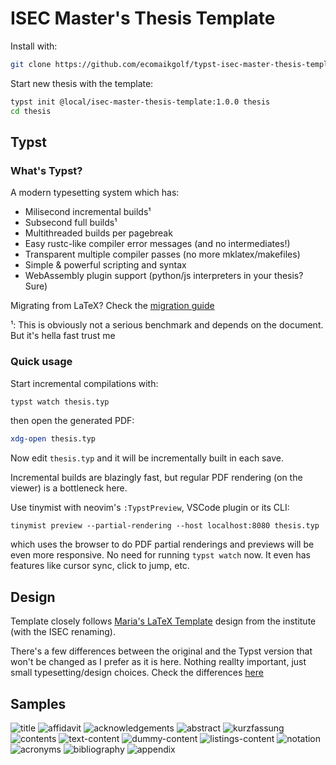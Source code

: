 # ISEC Master's Thesis Template

Install with:

```sh
git clone https://github.com/ecomaikgolf/typst-isec-master-thesis-template ~/.local/share/typst/packages/local/isec-master-thesis-template/
```

Start new thesis with the template:

```sh
typst init @local/isec-master-thesis-template:1.0.0 thesis
cd thesis
```

## Typst

### What's Typst?

A modern typesetting system which has:

- Milisecond incremental builds¹
- Subsecond full builds¹
- Multithreaded builds per pagebreak
- Easy rustc-like compiler error messages (and no intermediates!)
- Transparent multiple compiler passes (no more mklatex/makefiles)
- Simple & powerful scripting and syntax
- WebAssembly plugin support (python/js interpreters in your thesis? Sure)

Migrating from LaTeX? Check the [migration guide](https://typst.app/docs/guides/guide-for-latex-users/)

¹: This is obviously not a serious benchmark and depends on the document. But
   it's hella fast trust me

### Quick usage

Start incremental compilations with:

```sh
typst watch thesis.typ
```

then open the generated PDF:

```sh
xdg-open thesis.typ
```

Now edit `thesis.typ` and it will be incrementally built in each save.

Incremental builds are blazingly fast, but regular PDF rendering (on the
viewer) is a bottleneck here. 

Use tinymist with neovim's `:TypstPreview`, VSCode plugin or its CLI:

```
tinymist preview --partial-rendering --host localhost:8080 thesis.typ
```

which uses the browser to do PDF partial renderings and previews will be even
more responsive. No need for running `typst watch` now. It even has features
like cursor sync, click to jump, etc.

## Design

Template closely follows [Maria's LaTeX
Template](https://extgit.isec.tugraz.at/castle/student/templates/master-thesis/-/tree/main/thesis)
design from the institute (with the ISEC renaming).

There's a few differences between the original and the Typst version that won't
be changed as I prefer as it is here. Nothing reallty important, just small
typesetting/design choices. Check the differences
[here](https://github.com/ecomaikgolf/typst-iaik-master-thesis-template/issues?q=is%3Aissue+is%3Aopen+label%3Adiff)

## Samples

![title](https://github.com/user-attachments/assets/62d3eff1-93db-42c7-ae24-8562eea2948e)
![affidavit](https://github.com/user-attachments/assets/b02843dc-507b-4108-9f9f-00a4be13b92e)
![acknowledgements](https://github.com/user-attachments/assets/8ab9dde7-678b-4b59-8a2c-14dc5b0305e2)
![abstract](https://github.com/user-attachments/assets/ca700eb5-3c88-4fef-a62f-c2c6cb81a6a5)
![kurzfassung](https://github.com/user-attachments/assets/ffde8e2d-d3d5-45bd-a188-b4c6b9b5175d)
![contents](https://github.com/user-attachments/assets/726115da-81f2-4100-ac3b-014044ba3250)
![text-content](https://github.com/user-attachments/assets/95d90667-b203-4004-bb73-5f4ca5dc7cd0)
![dummy-content](https://github.com/user-attachments/assets/25db8ec5-05a5-43b5-b649-0bbe0eca4459)
![listings-content](https://github.com/user-attachments/assets/527f041f-3f85-447e-bf8e-f4e6059a0242)
![notation](https://github.com/user-attachments/assets/030cc805-4745-42f7-b404-6f00a66c8442)
![acronyms](https://github.com/user-attachments/assets/96199ddf-4929-4948-b431-78a0d84d431f)
![bibliography](https://github.com/user-attachments/assets/9d63d990-9c36-4277-a495-95ad5d4767d3)
![appendix](https://github.com/user-attachments/assets/c6e2b758-bb9d-4808-a0cb-3386e5aba9d2)
